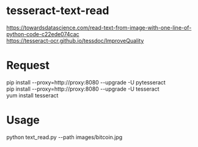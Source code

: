 # tesseract-text-read
https://towardsdatascience.com/read-text-from-image-with-one-line-of-python-code-c22ede074cac</br>
https://tesseract-ocr.github.io/tessdoc/ImproveQuality

# Request
pip install --proxy=http://proxy:8080 --upgrade -U pytesseract</br>
pip install --proxy=http://proxy:8080 --upgrade -U tesseract</br>
yum install tesseract

# Usage
python text_read.py --path images/bitcoin.jpg
